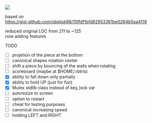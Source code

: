 ![](https://storage.googleapis.com/rbtris.github.nakilon.pro/screenshot1.png)

based on https://gist.github.com/obelisk68/15ffdf1bfd82953361be0264b5ea4119

reduced original LOC from 211 to ~125  
now adding features

TODO

* [ ] projetion of the piece at the bottom
* [ ] canonical shapes rotation center
* [ ] shift a piece by bouncing of the walls when rotating
* [ ] scoreboard (maybe at $HOME/.rbtris)
* [x] ability to fall down only partially
* [x] ability to hold UP (just for fun)
* [x] Mutex stdlib class instead of key_lock var
* [ ] autoresize to screen
* [ ] option to restart
* [ ] cheat for testing purposes
* [ ] canonical increasing speed
* [ ] holding LEFT and RIGHT

